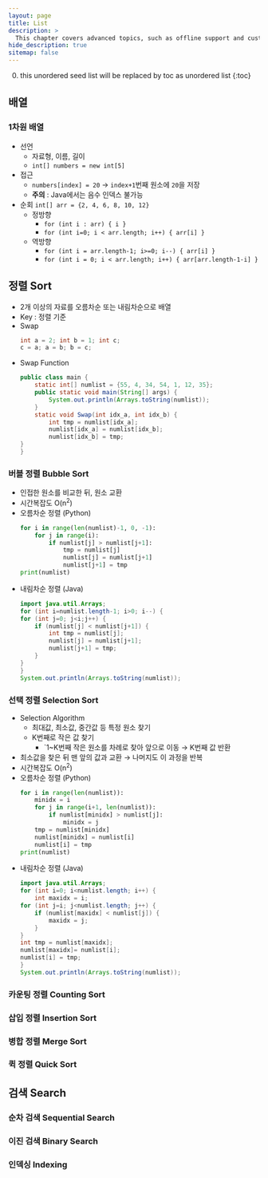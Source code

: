 ```yaml
---
layout: page
title: List
description: >
  This chapter covers advanced topics, such as offline support and custom JS builds. Codings skills are recommended.
hide_description: true
sitemap: false
---
```

0. this unordered seed list will be replaced by toc as unordered list
{:toc}

## 배열
### 1차원 배열
- 선언
    - 자료형, 이름, 길이
    - `int[] numbers = new int[5]`
- 접근
    - `numbers[index] = 20`  → `index+1`번째 원소에 `20`을 저장
    - **주의** : Java에서는 음수 인덱스 불가능
- 순회
    `int[] arr = {2, 4, 6, 8, 10, 12}`
    - 정방향
        - `for (int i : arr) { i }`
        - `for (int i=0; i < arr.length; i++) { arr[i] }`
    - 역방향
        - `for (int i = arr.length-1; i>=0; i--) { arr[i] }`
        - `for (int i = 0; i < arr.length; i++) { arr[arr.length-1-i] }`

## 정렬 Sort
- 2개 이상의 자료를 오름차순 또는 내림차순으로 배열
- Key : 정렬 기준
- Swap
    ``` java
    int a = 2; int b = 1; int c;
    c = a; a = b; b = c;
    ```
- Swap Function
    ``` java
    public class main {
        static int[] numlist = {55, 4, 34, 54, 1, 12, 35};
        public static void main(String[] args) {
            System.out.println(Arrays.toString(numlist));
        }
        static void Swap(int idx_a, int idx_b) {
            int tmp = numlist[idx_a];
            numlist[idx_a] = numlist[idx_b];
            numlist[idx_b] = tmp;
	}
    }
    ```

### 버블 정렬 Bubble Sort
- 인접한 원소를 비교한 뒤, 원소 교환
- 시간복잡도 O(n<sup>2</sup>)
- 오름차순 정렬 (Python)
    ``` python
    for i in range(len(numlist)-1, 0, -1):
    	for j in range(i):
            if numlist[j] > numlist[j+1]:
                tmp = numlist[j]
                numlist[j] = numlist[j+1]
                numlist[j+1] = tmp
    print(numlist)
    ```
- 내림차순 정렬 (Java)
    ``` java
    import java.util.Arrays;
    for (int i=numlist.length-1; i>0; i--) {
	for (int j=0; j<i;j++) {
		if (numlist[j] < numlist[j+1]) {
			int tmp = numlist[j];
			numlist[j] = numlist[j+1];
			numlist[j+1] = tmp;
		}
	}
    }
    System.out.println(Arrays.toString(numlist));
    ```

### 선택 정렬 Selection Sort
- Selection Algorithm
    - 최대값, 최소값, 중간값 등 특정 원소 찾기
    - K번째로 작은 값 찾기
    	- `1~K번째 작은 원소를 차례로 찾아 앞으로 이동 → K번째 값 반환
- 최소값을 찾은 뒤 맨 앞의 값과 교환 → 나머지도 이 과정을 반복
- 시간복잡도 O(n<sup>2</sup>)
- 오름차순 정렬 (Python)
    ``` python
    for i in range(len(numlist)):
        minidx = i
        for j in range(i+1, len(numlist)):
            if numlist[minidx] > numlist[j]:
                minidx = j
        tmp = numlist[minidx]
        numlist[minidx] = numlist[i]
        numlist[i] = tmp 
    print(numlist)
    ```
- 내림차순 정렬 (Java)
    ``` java
    import java.util.Arrays;
    for (int i=0; i<numlist.length; i++) {
    	int maxidx = i;
	for (int j=i; j<numlist.length; j++) {
		if (numlist[maxidx] < numlist[j]) {
			maxidx = j;
		}
	}
	int tmp = numlist[maxidx];
	numlist[maxidx]= numlist[i];
	numlist[i] = tmp;
    }
    System.out.println(Arrays.toString(numlist));
    ```

### 카운팅 정렬 Counting Sort
### 삽입 정렬 Insertion Sort
### 병합 정렬 Merge Sort
### 퀵 정렬 Quick Sort

## 검색 Search

### 순차 검색 Sequential Search
### 이진 검색 Binary Search
### 인덱싱 Indexing
